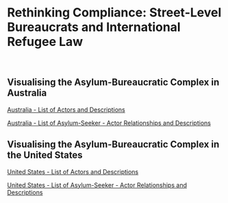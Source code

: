 <html>
<body>
  <h1>Rethinking Compliance: Street-Level Bureaucrats and International Refugee Law</h1>
  <br>
  <h2><a href="https://reginajefferies.github.io/social-network-visualisations/australia-network"></a>Visualising the Asylum-Bureaucratic Complex in Australia</h2>
<p><a href="https://reginajefferies.github.io/Appendix_4_Australia_Alter_Descriptions.pdf">Australia - List of Actors and Descriptions</a></p>
<p><a href="https://reginajefferies.github.io/Appendix_5_Australia_Ego-Alter_Links_Descriptions.pdf">Australia - List of Asylum-Seeker - Actor Relationships and Descriptions</a></p>
  <h2><a href="https://reginajefferies.github.io/social-network-visualisations/us-network"></a>Visualising the Asylum-Bureaucratic Complex in the United States</h2>
<p><a href="https://reginajefferies.github.io/Appendix_7_US_Alter_Descriptions.pdf">United States - List of Actors and Descriptions</a></p>
<p><a href="https://reginajefferies.github.io/Appendix_8_US_Ego-Alter_Links_Descriptions.pdf">United States - List of Asylum-Seeker - Actor Relationships and Descriptions</a></p>
</body>
</html>
